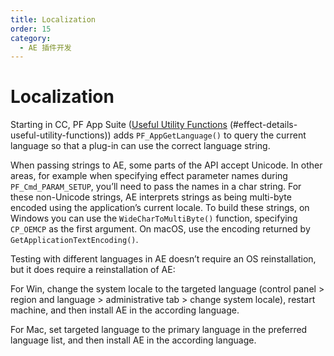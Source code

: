 ```yaml
---
title: Localization
order: 15
category:
  - AE 插件开发
---
```


# Localization

Starting in CC, PF App Suite ([Useful Utility Functions](../effect-details/useful-utility-functions.html) (#effect-details-useful-utility-functions)) adds `PF_AppGetLanguage()` to query the current language so that a plug-in can use the correct language string.

When passing strings to AE, some parts of the API accept Unicode. In other areas, for example when specifying effect parameter names during `PF_Cmd_PARAM_SETUP`, you’ll need to pass the names in a char string. For these non-Unicode strings, AE interprets strings as being multi-byte encoded using the application’s current locale. To build these strings, on Windows you can use the `WideCharToMultiByte()` function, specifying `CP_OEMCP` as the first argument. On macOS, use the encoding returned by `GetApplicationTextEncoding()`.

Testing with different languages in AE doesn’t require an OS reinstallation, but it does require a reinstallation of AE:

For Win, change the system locale to the targeted language (control panel > region and language > administrative tab > change system locale), restart machine, and then install AE in the according language.

For Mac, set targeted language to the primary language in the preferred language list, and then install AE in the according language.